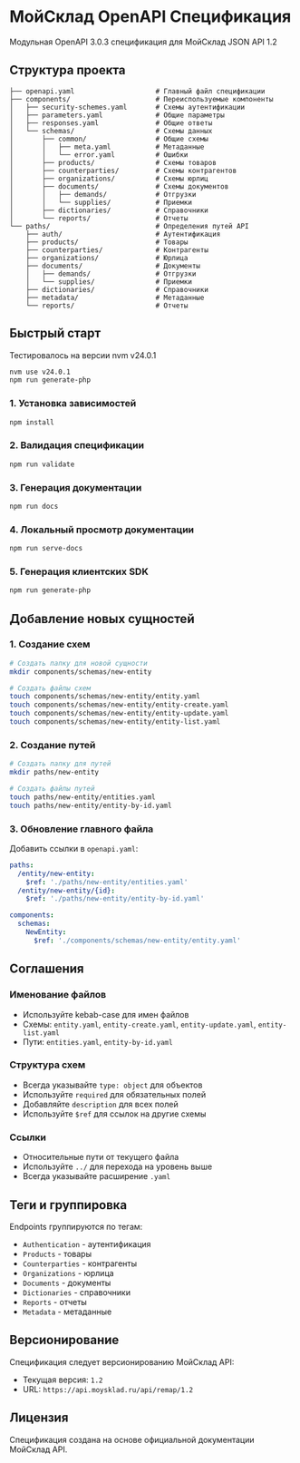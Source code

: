 # МойСклад OpenAPI Спецификация

Модульная OpenAPI 3.0.3 спецификация для МойСклад JSON API 1.2

## Структура проекта

```
├── openapi.yaml                    # Главный файл спецификации
├── components/                     # Переиспользуемые компоненты
│   ├── security-schemes.yaml       # Схемы аутентификации
│   ├── parameters.yaml             # Общие параметры
│   ├── responses.yaml              # Общие ответы
│   └── schemas/                    # Схемы данных
│       ├── common/                 # Общие схемы
│       │   ├── meta.yaml           # Метаданные
│       │   └── error.yaml          # Ошибки
│       ├── products/               # Схемы товаров
│       ├── counterparties/         # Схемы контрагентов
│       ├── organizations/          # Схемы юрлиц
│       ├── documents/              # Схемы документов
│       │   ├── demands/            # Отгрузки
│       │   └── supplies/           # Приемки
│       ├── dictionaries/           # Справочники
│       └── reports/                # Отчеты
└── paths/                          # Определения путей API
    ├── auth/                       # Аутентификация
    ├── products/                   # Товары
    ├── counterparties/             # Контрагенты
    ├── organizations/              # Юрлица
    ├── documents/                  # Документы
    │   ├── demands/                # Отгрузки
    │   └── supplies/               # Приемки
    ├── dictionaries/               # Справочники
    ├── metadata/                   # Метаданные
    └── reports/                    # Отчеты
```

## Быстрый старт

Тестировалось на версии nvm v24.0.1

```bash
nvm use v24.0.1
npm run generate-php
```

### 1. Установка зависимостей
```bash
npm install
```

### 2. Валидация спецификации
```bash
npm run validate
```

### 3. Генерация документации
```bash
npm run docs
```

### 4. Локальный просмотр документации
```bash
npm run serve-docs
```

### 5. Генерация клиентских SDK
```bash
npm run generate-php
```

## Добавление новых сущностей

### 1. Создание схем
```bash
# Создать папку для новой сущности
mkdir components/schemas/new-entity

# Создать файлы схем
touch components/schemas/new-entity/entity.yaml
touch components/schemas/new-entity/entity-create.yaml
touch components/schemas/new-entity/entity-update.yaml
touch components/schemas/new-entity/entity-list.yaml
```

### 2. Создание путей
```bash
# Создать папку для путей
mkdir paths/new-entity

# Создать файлы путей
touch paths/new-entity/entities.yaml
touch paths/new-entity/entity-by-id.yaml
```

### 3. Обновление главного файла
Добавить ссылки в `openapi.yaml`:
```yaml
paths:
  /entity/new-entity:
    $ref: './paths/new-entity/entities.yaml'
  /entity/new-entity/{id}:
    $ref: './paths/new-entity/entity-by-id.yaml'

components:
  schemas:
    NewEntity:
      $ref: './components/schemas/new-entity/entity.yaml'
```

## Соглашения

### Именование файлов
- Используйте kebab-case для имен файлов
- Схемы: `entity.yaml`, `entity-create.yaml`, `entity-update.yaml`, `entity-list.yaml`
- Пути: `entities.yaml`, `entity-by-id.yaml`

### Структура схем
- Всегда указывайте `type: object` для объектов
- Используйте `required` для обязательных полей
- Добавляйте `description` для всех полей
- Используйте `$ref` для ссылок на другие схемы

### Ссылки
- Относительные пути от текущего файла
- Используйте `../` для перехода на уровень выше
- Всегда указывайте расширение `.yaml`

## Теги и группировка

Endpoints группируются по тегам:
- `Authentication` - аутентификация
- `Products` - товары
- `Counterparties` - контрагенты
- `Organizations` - юрлица
- `Documents` - документы
- `Dictionaries` - справочники
- `Reports` - отчеты
- `Metadata` - метаданные

## Версионирование

Спецификация следует версионированию МойСклад API:
- Текущая версия: `1.2`
- URL: `https://api.moysklad.ru/api/remap/1.2`

## Лицензия

Спецификация создана на основе официальной документации МойСклад API.
